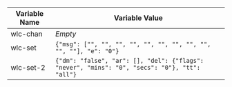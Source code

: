 |Variable Name|Variable Value|
--------------|--------------|
wlc-chan|_Empty_
wlc-set|`{"msg": ["", "", "", "", "", "", "", "", "", "", ""], "e": "0"}`
wlc-set-2|`{"dm": "false", "ar": [], "del": {"flags": "never", "mins": "0", "secs": "0"}, "tt": "all"}`
